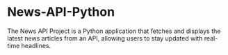 # News-API-Python
The News API Project is a Python application that fetches and displays the latest news articles from an API, allowing users to stay updated with real-time headlines.
